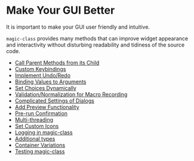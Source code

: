 # Make Your GUI Better

It is important to make your GUI user friendly and intuitive.

`magic-class` provides many methods that can improve widget appearance and interactivity
without disturbing readability and tidiness of the source code.

- [Call Parent Methods from its Child](location.md)
- [Custom Keybindings](keybinding.md)
- [Implement Undo/Redo](undo.md)
- [Binding Values to Arguments](bind.md)
- [Set Choices Dynamically](choices.md)
- [Validation/Normalization for Macro Recording](validator.md)
- [Complicated Settings of Dialogs](setup.md)
- [Add Preview Functionality](preview.md)
- [Pre-run Confirmation](confirm.md)
- [Multi-threading](workers.md)
- [Set Custom Icons](icon.md)
- [Logging in magic-class](logging.md)
- [Additional types](additional_types.md)
- [Container Variations](containers.md)
- [Testing magic-class](testing.md)
